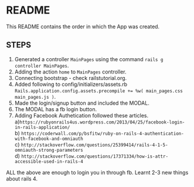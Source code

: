 README
======

This README contains the order in which the App was created.

STEPS
-----

1) Generated a controller `MainPages` using the command `rails g controller MainPages`.  
2) Adding the action `home` to `MainPages` controller.  
3) Connecting bootstrap - check railstutorial.org.    
4) Added following to config/initializers/assets.rb `Rails.application.config.assets.precompile += %w( main_pages.css main_pages.js )`.    
5) Made the login/signup button and included the MODAL.  
6) The MODAL has a fb login button.  
7) Adding Facebook Authetication followed these articles.  
 a)`https://rubyonrails4us.wordpress.com/2013/04/25/facebook-login-in-rails-application/`  
 b) `https://coderwall.com/p/bsfitw/ruby-on-rails-4-authentication-with-facebook-and-omniauth`  
 c) `http://stackoverflow.com/questions/25399414/rails-4-1-5-omniauth-strong-parameters`  
 d) `http://stackoverflow.com/questions/17371334/how-is-attr-accessible-used-in-rails-4`  

 ALL the above are enough to login you in through fb. Learnt 2-3 new things about rails 4.
